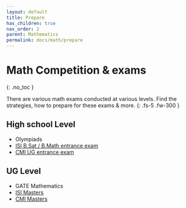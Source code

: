 ```yaml
---
layout: default
title: Prepare
has_children: true
nav_order: 2
parent: Mathematics
permalink: docs/math/prepare
---
```


# Math Competition & exams
{: .no_toc }

There are various math exams conducted at various levels. Find the strategies, how to prepare for these exams & more.
{: .fs-5 .fw-300 }

## High school Level
- Olympiads
- [ISI B.Sat / B.Math entrance exam](https://shreyaskali.github.io/math/prepare/is-ug)
- [CMI UG entrance exam](https://shreyaskali.github.io/math/prepare/cmi-ug)

## UG Level
- GATE Mathematics
- [ISI Masters](https://shreyaskali.github.io/math/prepare/isi-pg)
- [CMI Masters](https://shreyaskali.github.io/math/prepare/cmi-pg)